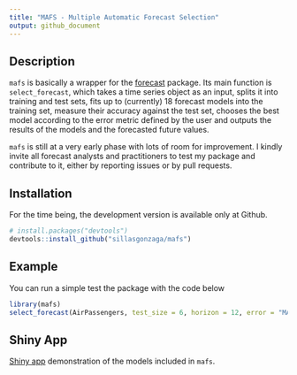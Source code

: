 ```yaml
---
title: "MAFS - Multiple Automatic Forecast Selection"
output: github_document
---
```


## Description

`mafs` is basically a wrapper for the [forecast](https://github.com/robjhyndman/forecast) package. Its main function is `select_forecast`, which takes a time series object as an input, splits it into training and test sets, fits up to (currently) 18 forecast models into the training set, measure their accuracy against the test set, chooses the best model according to the error metric defined by the user and outputs the results of the models and the forecasted future values.   

`mafs` is still at a very early phase with lots of room for improvement. I kindly invite all forecast analysts and practitioners to test my package and contribute to it, either by reporting issues or by pull requests. 

## Installation

For the time being, the development version is available only at Github.

``` r
# install.packages("devtools")
devtools::install_github("sillasgonzaga/mafs")
```

## Example

You can run a simple test the package with the code below

``` r
library(mafs)
select_forecast(AirPassengers, test_size = 6, horizon = 12, error = "MAPE")
```
## Shiny App

[Shiny app](https://sillasgonzaga.shinyapps.io/shiny-mafs/) demonstration of the models included in `mafs`.
